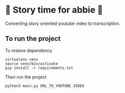 # 💛 Story time for abbie 💛
Converting story oriented youtube video to transcription.

## To run the project
To restore dependency
```lang=bash
virtualenv venv
source venv/bin/activate
pip install -r requirements.txt
```
Then run the project
```lang=bash
python3 main.py URL_TO_YOUTUBE_VIDEO
```
